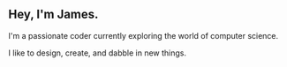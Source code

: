 
## Hey, I'm James.

I'm a passionate coder currently exploring the world of computer science.

I like to design, create, and dabble in new things. 

